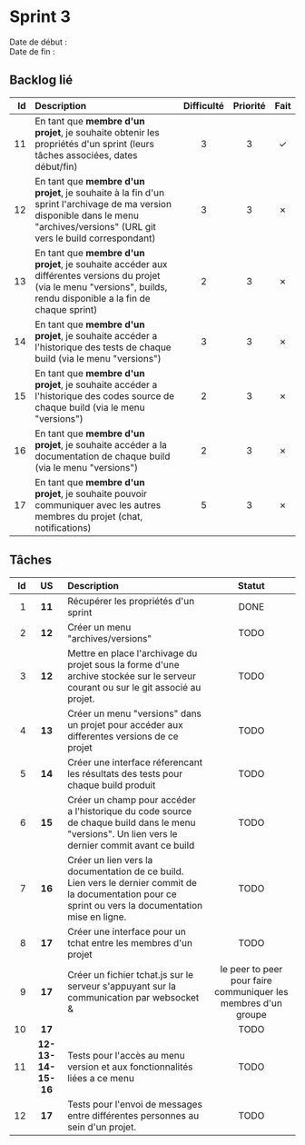 # Sprint 3

Date de début :  
Date de fin :

## Backlog lié
| Id | Description | Difficulté | Priorité | Fait |
|---:|:---|:---:|:---:|:---:|
| 11 | En tant que **membre d'un projet**, je souhaite obtenir les propriétés d'un sprint (leurs tâches associées, dates début/fin) | 3 | 3 | ✓ |
| 12 | En tant que **membre d'un projet**, je souhaite à la fin d'un sprint l'archivage de ma version disponible dans le menu "archives/versions" (URL git vers le build correspondant) | 3 | 3 | ✗ |
| 13 | En tant que **membre d'un projet**, je souhaite accéder aux différentes versions du projet (via le menu "versions", builds, rendu disponible a la fin de chaque sprint) | 2 | 3 | ✗ |
| 14 | En tant que **membre d'un projet**, je souhaite accéder a l'historique des tests de chaque build (via le menu "versions") | 3 | 3 | ✗ |
| 15 | En tant que **membre d'un projet**, je souhaite accéder a l'historique des codes source de chaque build (via le menu "versions")| 2 | 3 | ✗ |
| 16 | En tant que **membre d'un projet**, je souhaite accéder a la documentation de chaque build (via le menu "versions") | 2 | 3 | ✗ |
| 17 | En tant que **membre d'un projet**, je souhaite pouvoir communiquer avec les autres membres du projet (chat, notifications) | 5 | 3 | ✗ |

## Tâches

| Id | US | Description | Statut |
|---:|:---:|:---|:---:|
| 1 | **11** | Récupérer les propriétés d'un sprint | DONE |
| 2 | **12** | Créer un menu "archives/versions" | TODO |
| 3 | **12** | Mettre en place l'archivage du projet sous la forme d'une archive stockée sur le serveur courant ou sur le git associé au projet.  | TODO |
| 4 | **13** | Créer un menu "versions" dans un projet pour accéder aux differentes versions de ce projet | TODO |
| 5 | **14** | Créer une interface réferencant les résultats des tests pour chaque build produit | TODO |
| 6 | **15** | Créer un champ pour accéder a l'historique du code source de chaque build dans le menu "versions". Un lien vers le dernier commit avant ce build | TODO |
| 7 | **16** | Créer un lien vers la documentation de ce build. Lien vers le dernier commit de la documentation pour ce sprint ou vers la documentation mise en ligne. | TODO |
| 8 | **17** | Créer une interface pour un tchat entre les membres d'un projet | TODO |
| 9 | **17** | Créer un fichier tchat.js sur le serveur s'appuyant sur la communication par websocket &| le peer to peer pour faire communiquer les membres d'un groupe | TODO |
| 10 | **17** |  | TODO |
| 11 | **12-13-14-15-16** | Tests pour l'accès au menu version et aux fonctionnalités liées a ce menu | TODO |
| 12 | **17** | Tests pour l'envoi de messages entre différentes personnes au sein d'un projet. | TODO |
